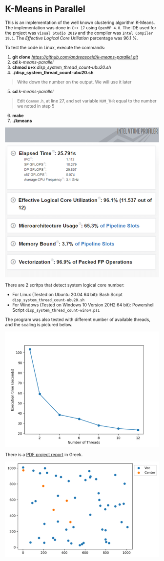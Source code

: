 # K-Means in Parallel
This is an implementation of the well known clustering algorithm K-Means. The implementation was done in `C++ 17` using `OpenMP 4.0`. The IDE used for the project was `Visual Studio 2019` and the compiler was `Intel Compiler 19.1`. The *Effective Logical Core Utiliation* percentage was 96.1 %. 

To test the code in Linux, execute the commands:
 1. **git clone** *https://github.com/andreasceid/k-means-parallel.git*
 2. **cd** *k-means-parallel*
 3. **chmod u+x** *disp_system_thread_count-ubu20.sh*
 4. **./disp_system_thread_count-ubu20.sh**
   > Write down the number on the output. We will use it later
 5. **cd** *k-means-parallel*
   > Edit `Common.h`, at line 27, and set variable `NUM_THR` equal to the number we noted in step 5
 6. **make**
 7. **./kmeans**

![Effective Logical Core Utilization Percentage](performance.PNG "Effective Logical Core Utilization Percentage")

There are 2 scritps that detect system logical core number:
  * For Linux (Tested on Ubuntu 20.04 64 bit): Bash Script `disp_system_thread_count-ubu20.sh`
  * For Windows (Tested on Windows 10 Version 20H2 64 bit): Powershell Script `disp_system_thread_count-win64.ps1`
  
The program was also tested with different number of available threads, and the scaling is pictured below.

![Thread Parallelism Convergence](convergence.png "Thread Parallelism Convergence")

There is a [PDF project report](parallel-programming-lab-2.pdf) in Greek.

![Demo](kmeans.gif)
